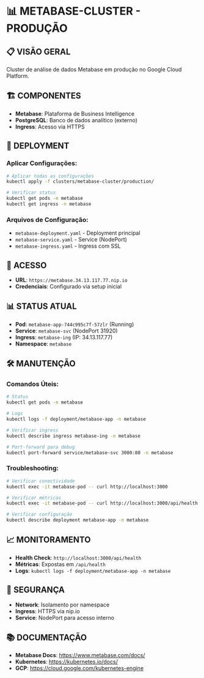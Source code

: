 # 📊 METABASE-CLUSTER - PRODUÇÃO

## 📋 **VISÃO GERAL**
Cluster de análise de dados Metabase em produção no Google Cloud Platform.

## 🏗️ **COMPONENTES**
- **Metabase**: Plataforma de Business Intelligence
- **PostgreSQL**: Banco de dados analítico (externo)
- **Ingress**: Acesso via HTTPS

## 🚀 **DEPLOYMENT**

### **Aplicar Configurações:**
```bash
# Aplicar todas as configurações
kubectl apply -f clusters/metabase-cluster/production/

# Verificar status
kubectl get pods -n metabase
kubectl get ingress -n metabase
```

### **Arquivos de Configuração:**
- `metabase-deployment.yaml` - Deployment principal
- `metabase-service.yaml` - Service (NodePort)
- `metabase-ingress.yaml` - Ingress com SSL

## 🔗 **ACESSO**
- **URL**: `https://metabase.34.13.117.77.nip.io`
- **Credenciais**: Configurado via setup inicial

## 📊 **STATUS ATUAL**
- **Pod**: `metabase-app-744c995c7f-57zlr` (Running)
- **Service**: `metabase-svc` (NodePort 31920)
- **Ingress**: `metabase-ing` (IP: 34.13.117.77)
- **Namespace**: `metabase`

## 🛠️ **MANUTENÇÃO**

### **Comandos Úteis:**
```bash
# Status
kubectl get pods -n metabase

# Logs
kubectl logs -f deployment/metabase-app -n metabase

# Verificar ingress
kubectl describe ingress metabase-ing -n metabase

# Port-forward para debug
kubectl port-forward service/metabase-svc 3000:80 -n metabase
```

### **Troubleshooting:**
```bash
# Verificar conectividade
kubectl exec -it metabase-pod -- curl http://localhost:3000

# Verificar métricas
kubectl exec -it metabase-pod -- curl http://localhost:3000/api/health

# Verificar configuração
kubectl describe deployment metabase-app -n metabase
```

## 📈 **MONITORAMENTO**
- **Health Check**: `http://localhost:3000/api/health`
- **Métricas**: Expostas em `/api/health`
- **Logs**: `kubectl logs -f deployment/metabase-app -n metabase`

## 🔐 **SEGURANÇA**
- **Network**: Isolamento por namespace
- **Ingress**: HTTPS via nip.io
- **Service**: NodePort para acesso interno

## 📚 **DOCUMENTAÇÃO**
- **Metabase Docs**: https://www.metabase.com/docs/
- **Kubernetes**: https://kubernetes.io/docs/
- **GCP**: https://cloud.google.com/kubernetes-engine
